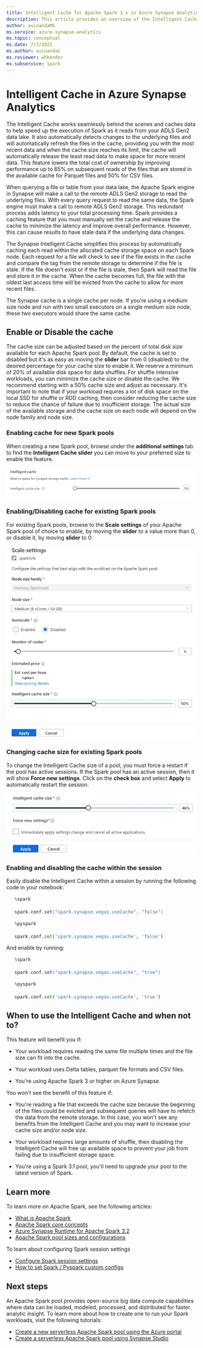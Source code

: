 ```yaml
---
title: Intelligent Cache for Apache Spark 3.x in Azure Synapse Analytics 
description: This article provides an overview of the Intelligent Cache feature in Azure Synapse Analytics.
author: avinandaMS
ms.service: azure-synapse-analytics
ms.topic: conceptual
ms.date: 7/7/2022
ms.author: avinandac
ms.reviewer: whhender 
ms.subservice: spark
---
```


# Intelligent Cache in Azure Synapse Analytics

The Intelligent Cache works seamlessly behind the scenes and caches data to help speed up the execution of Spark as it reads from your ADLS Gen2 data lake. It also automatically detects changes to the underlying files and will automatically refresh the files in the cache, providing you with the most recent data and when the cache size reaches its limit, the cache will automatically release the least read data to make space for more recent data. This feature lowers the total cost of ownership by improving performance up to 65% on subsequent reads of the files that are stored in the available cache for Parquet files and 50% for CSV files. 

When querying a file or table from your data lake, the Apache Spark engine in Synapse will make a call to the remote ADLS Gen2 storage to read the underlying files. With every query request to read the same data, the Spark engine must make a call to remote ADLS Gen2 storage. This redundant process adds latency to your total processing time. Spark provides a caching feature that you must manually set the cache and release the cache to minimize the latency and improve overall performance. However, this can cause results to have stale data if the underlying data changes. 

The Synapse Intelligent Cache simplifies this process by automatically caching each read within the allocated cache storage space on each Spark node. Each request for a file will check to see if the file exists in the cache and compare the tag from the remote storage to determine if the file is stale. If the file doesn't exist or if the file is stale, then Spark will read the file and store it in the cache. When the cache becomes full, the file with the oldest last access time will be evicted from the cache to allow for more recent files. 

The Synapse cache is a single cache per node. If you're using a medium size node and run with two small executors on a single medium size node, these two executors would share the same cache. 

## Enable or Disable the cache

The cache size can be adjusted based on the percent of total disk size available for each Apache Spark pool. By default, the cache is set to disabled but it's as easy as moving the **slider** bar from 0 (disabled) to the desired percentage for your cache size to enable it. We reserve a minimum of 20% of available disk space for data shuffles. For shuffle intensive workloads, you can minimize the cache size or disable the cache. We recommend starting with a 50% cache size and adjust as necessary. It's important to note that if your workload requires a lot of disk space on the local SSD for shuffle or RDD caching, then consider reducing the cache size to reduce the chance of failure due to insufficient storage. The actual size of the available storage and the cache size on each node will depend on the node family and node size.


### Enabling cache for new Spark pools

When creating a new Spark pool, browse under the **additional settings** tab to find the **Intelligent Cache slider** you can move to your preferred size to enable the feature. 

![How to enable Intelligent Cache during new Spark pools creation](./media/apache-spark-intelligent-cache-concept/inteligent-cache-creation-config.png)



### Enabling/Disabling cache for existing Spark pools

For existing Spark pools, browse to the **Scale settings** of your Apache Spark pool of choice to enable, by moving the **slider** to a value more than 0, or disable it, by moving **slider** to 0.

![How to enable or disable Intelligent Cache for existing Spark pools](./media/apache-spark-intelligent-cache-concept/inteligent-cache-setting-config.png)


### Changing cache size for existing Spark pools

To change the Intelligent Cache size of a pool, you must force a restart if the pool has active sessions. If the Spark pool has an active session, then it will show **Force new settings**.  Click on the **check box** and select **Apply** to automatically restart the session. 

![Force restarting a session after changing Intelligent Cache setting](./media/apache-spark-intelligent-cache-concept/inteligent-cache-change-size.png)



### Enabling and disabling the cache within the session

Easily disable the Intelligent Cache within a session by running the following code in your notebook: 
```scala
   %spark 

   spark.conf.set("spark.synapse.vegas.useCache", "false") 
```

```python
   %pyspark 

   spark.conf.set('spark.synapse.vegas.useCache', 'false') 
```

And enable by running:  
```scala
   %spark 

   spark.conf.set("spark.synapse.vegas.useCache", "true") 
```

```python
   %pyspark 

   spark.conf.set('spark.synapse.vegas.useCache', 'true') 
```


## When to use the Intelligent Cache and when not to? 

This feature will benefit you if:
* Your workload requires reading the same file multiple times and the file size can fit into the cache. 

* Your workload uses Delta tables, parquet file formats and CSV files. 

* You're using Apache Spark 3 or higher on Azure Synapse. 


You won't see the benefit of this feature if:
* You're reading a file that exceeds the cache size because the beginning of the files could be evicted and subsequent queries will have to refetch the data from the remote storage. In this case, you won't see any benefits from the Intelligent Cache and you may want to increase your cache size and/or node size.  

* Your workload requires large amounts of shuffle, then disabling the Intelligent Cache will free up available space to prevent your job from failing due to insufficient storage space.  

* You're using a Spark 3.1 pool, you'll need to upgrade your pool to the latest version of Spark. 


## Learn more
To learn more on Apache Spark, see the following articles:
  - [What is Apache Spark](./spark/../apache-spark-concepts.md)
  - [Apache Spark core concepts](./spark/../apache-spark-concepts.md)
  - [Azure Synapse Runtime for Apache Spark 3.2](./spark/../apache-spark-32-runtime.md)
  - [Apache Spark pool sizes and configurations](./spark/../apache-spark-pool-configurations.md)

To learn about configuring Spark session settings
  - [Configure Spark session settings](./spark/../apache-spark-development-using-notebooks.md)
  - [How to set Spark / Pyspark custom configs](https://techcommunity.microsoft.com/t5/azure-synapse-analytics-blog/how-to-set-spark-pyspark-custom-configs-in-synapse-workspace/ba-p/2114434)



## Next steps
An Apache Spark pool provides open-source big data compute capabilities where data can be loaded, modeled, processed, and distributed for faster analytic insight. To learn more about how to create one to run your Spark workloads, visit the following tutorials:
  - [Create a new serverless Apache Spark pool using the Azure portal](./spark/../../quickstart-create-apache-spark-pool-portal.md)
  - [Create a serverless Apache Spark pool using Synapse Studio](./spark/../../quickstart-create-apache-spark-pool-studio.md)




